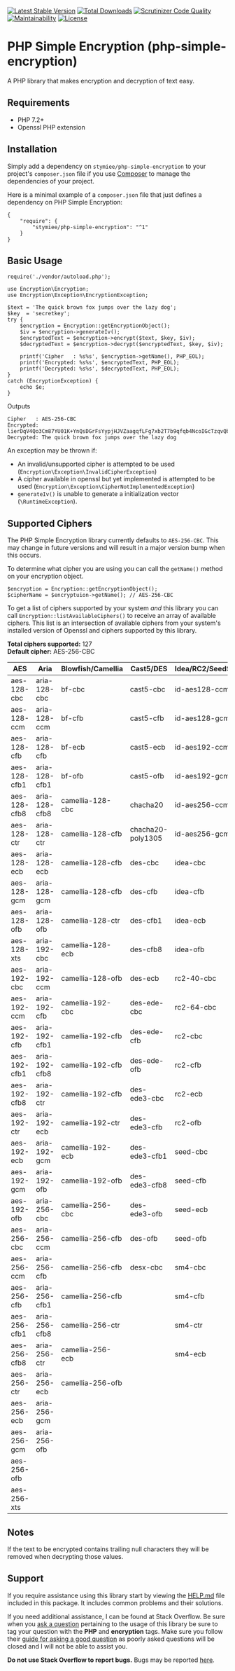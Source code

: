 [![Latest Stable Version](https://poser.pugx.org/stymiee/php-simple-encryption/v/stable.svg)](https://packagist.org/packages/stymiee/php-simple-encryption)
[![Total Downloads](https://poser.pugx.org/stymiee/php-simple-encryption/downloads)](https://packagist.org/packages/stymiee/php-simple-encryption)
[![Scrutinizer Code Quality](https://scrutinizer-ci.com/g/stymiee/php-simple-encryption/badges/quality-score.png?b=master)](https://scrutinizer-ci.com/g/stymiee/php-simple-encryption/?branch=master)
[![Maintainability](https://api.codeclimate.com/v1/badges/acfb3fdd72012a3f7cd6/maintainability)](https://codeclimate.com/github/stymiee/php-simple-encryption/maintainability)
[![License](https://poser.pugx.org/stymiee/php-simple-encryption/license)](https://packagist.org/packages/stymiee/php-simple-encryption)
# PHP Simple Encryption (php-simple-encryption)

A PHP library that makes encryption and decryption of text easy.

## Requirements

- PHP 7.2+
- Openssl PHP extension

## Installation

Simply add a dependency on `stymiee/php-simple-encryption` to your project's `composer.json` file if you 
use [Composer](http://getcomposer.org/) to manage the dependencies of your project.

Here is a minimal example of a `composer.json` file that just defines a dependency on PHP Simple Encryption:

    {
        "require": {
            "stymiee/php-simple-encryption": "^1"
        }
    }

## Basic Usage

    require('./vendor/autoload.php');
        
    use Encryption\Encryption;
    use Encryption\Exception\EncryptionException;
    
    $text = 'The quick brown fox jumps over the lazy dog';
    $key  = 'secretkey';
    try {
        $encryption = Encryption::getEncryptionObject();
        $iv = $encryption->generateIv();
        $encryptedText = $encryption->encrypt($text, $key, $iv);
        $decryptedText = $encryption->decrypt($encryptedText, $key, $iv);
        
        printf('Cipher   : %s%s', $encryption->getName(), PHP_EOL);
        printf('Encrypted: %s%s', $encryptedText, PHP_EOL);
        printf('Decrypted: %s%s', $decryptedText, PHP_EOL);
    }
    catch (EncryptionException) {
        echo $e;
    }
    
Outputs

    Cipher   : AES-256-CBC
    Encrypted: lierDqV4Qo3Cm87YU01K+YnQsDGrFsYypjHJVZaagqfLFg7xb2T7b9qfqb4NcoIGcTzqvQbOx72AVgbuRFxqgg==
    Decrypted: The quick brown fox jumps over the lazy dog

An exception may be thrown if:
- An invalid/unsupported cipher is attempted to be used (`Encryption\Exception\InvalidCipherException`)
- A cipher available in openssl but yet implemented is attempted to be used (`Encryption\Exception\CipherNotImplementedException`)
- `generateIv()` is unable to generate a initialization vector (`\RuntimeException`).

## Supported Ciphers

The PHP Simple Encryption library currently defaults to `AES-256-CBC`. This may change in future versions and will 
result in a major version bump when this occurs.
 
To determine what cipher you are using you can call the `getName()` method on your encryption object.

    $encryption = Encryption::getEncryptionObject();
    $cipherName = $encryptuion->getName(); // AES-256-CBC
    
To get a list of ciphers supported by your system *and* this library you can call `Encryption::listAvailableCiphers()`
to receive an array of available ciphers. This list is an intersection of available ciphers from your system's
installed version of Openssl and ciphers supported by this library.    

**Total ciphers supported:** 127    
**Default cipher:** AES-256-CBC

| AES          | Aria          | Blowfish/Camellia | Cast5/DES         | Idea/RC2/SeedSM4 |
|--------------|---------------| ------------------|-------------------|------------------|
| aes-128-cbc  | aria-128-cbc  | bf-cbc            | cast5-cbc         | id-aes128-ccm    |
| aes-128-ccm  | aria-128-ccm  | bf-cfb            | cast5-cfb         | id-aes128-gcm    |
| aes-128-cfb  | aria-128-cfb  | bf-ecb            | cast5-ecb         | id-aes192-ccm    |
| aes-128-cfb1 | aria-128-cfb1 | bf-ofb            | cast5-ofb         | id-aes192-gcm    |
| aes-128-cfb8 | aria-128-cfb8 | camellia-128-cbc  | chacha20          | id-aes256-ccm    |
| aes-128-ctr  | aria-128-ctr  | camellia-128-cfb  | chacha20-poly1305 | id-aes256-gcm    |
| aes-128-ecb  | aria-128-ecb  | camellia-128-cfb  | des-cbc           | idea-cbc         |
| aes-128-gcm  | aria-128-gcm  | camellia-128-cfb  | des-cfb           | idea-cfb         |
| aes-128-ofb  | aria-128-ofb  | camellia-128-ctr  | des-cfb1          | idea-ecb         |
| aes-128-xts  | aria-192-cbc  | camellia-128-ecb  | des-cfb8          | idea-ofb         |
| aes-192-cbc  | aria-192-ccm  | camellia-128-ofb  | des-ecb           | rc2-40-cbc       |
| aes-192-ccm  | aria-192-cfb  | camellia-192-cbc  | des-ede-cbc       | rc2-64-cbc       |
| aes-192-cfb  | aria-192-cfb1 | camellia-192-cfb  | des-ede-cfb       | rc2-cbc          |
| aes-192-cfb1 | aria-192-cfb8 | camellia-192-cfb  | des-ede-ofb       | rc2-cfb          |
| aes-192-cfb8 | aria-192-ctr  | camellia-192-cfb  | des-ede3-cbc      | rc2-ecb          |
| aes-192-ctr  | aria-192-ecb  | camellia-192-ctr  | des-ede3-cfb      | rc2-ofb          |
| aes-192-ecb  | aria-192-gcm  | camellia-192-ecb  | des-ede3-cfb1     | seed-cbc         |
| aes-192-gcm  | aria-192-ofb  | camellia-192-ofb  | des-ede3-cfb8     | seed-cfb         |
| aes-192-ofb  | aria-256-cbc  | camellia-256-cbc  | des-ede3-ofb      | seed-ecb         |
| aes-256-cbc  | aria-256-ccm  | camellia-256-cfb  | des-ofb           | seed-ofb         |
| aes-256-ccm  | aria-256-cfb  | camellia-256-cfb  | desx-cbc          | sm4-cbc          |
| aes-256-cfb  | aria-256-cfb1 | camellia-256-cfb  |                   | sm4-cfb          |
| aes-256-cfb1 | aria-256-cfb8 | camellia-256-ctr  |                   | sm4-ctr          |
| aes-256-cfb8 | aria-256-ctr  | camellia-256-ecb  |                   | sm4-ecb          |
| aes-256-ctr  | aria-256-ecb  | camellia-256-ofb  |                   |                  |
| aes-256-ecb  | aria-256-gcm  |                   |                   |                  |
| aes-256-gcm  | aria-256-ofb  |                   |                   |                  |
| aes-256-ofb  |               |                   |                   |                  |
| aes-256-xts  |               |                   |                   |                  |

## Notes

If the text to be encrypted contains trailing null characters they will be removed when decrypting those values.

## Support

If you require assistance using this library start by viewing the [HELP.md](HELP.md) file included in this package. It 
includes common problems and their solutions.

If you need additional assistance, I can be found at Stack Overflow. Be sure when you
[ask a question](http://stackoverflow.com/questions/ask?tags=php,encryption,openssl) pertaining to the usage of
this library be sure to tag your question with the **PHP** and **encryption** tags. Make sure you follow their
[guide for asking a good question](http://stackoverflow.com/help/how-to-ask) as poorly asked questions will be closed
and I will not be able to assist you.

**Do not use Stack Overflow to report bugs.** Bugs may be reported [here](https://github.com/stymiee/php-simple-encryption/issues/new).

